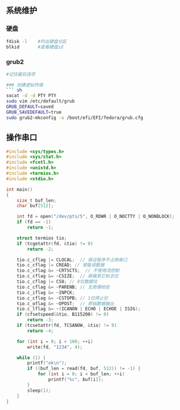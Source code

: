 ## 系统维护
### 硬盘
``` sh
fdisk -l	#列出硬盘分区
blkid		#查看硬盘id
```
### grub2
``` sh
#记住最后选项

### 创建虚拟终端
``` sh
socat -d -d PTY PTY
sudo vim /etc/default/grub
GRUB_DEFAULT=saved
GRUB_SAVEDEFAULT=true
sudo grub2-mkconfig -o /boot/efi/EFI/fedora/grub.cfg
```
## 操作串口
``` C
#include <sys/types.h>
#include <sys/stat.h>
#include <fcntl.h>
#include <unistd.h>
#include <termios.h>
#include <stdio.h>

int main()
{
	size_t buf_len;
	char buf[512];

	int fd = open("/dev/pts/5", O_RDWR | O_NOCTTY | O_NONBLOCK);
	if (fd == -1)
		return -1;

	struct termios tio;
	if (tcgetattr(fd, &tio) != 0)
		return -2;

	tio.c_cflag |= CLOCAL;  // 保证程序不占用串口
	tio.c_cflag |= CREAD; // 使能读数据
	tio.c_cflag &= ~CRTSCTS;  // 不使用流控制
	tio.c_cflag &= ~CSIZE;  // 屏蔽其它标志位
  	tio.c_cflag |= CS8; // 8位数据位
	tio.c_cflag &= ~PARENB; // 无奇偶校验
	tio.c_iflag &= ~INPCK;
	tio.c_cflag &= ~CSTOPB; // 1位停止位
	tio.c_oflag &= ~OPOST;  // 原始数据输出
	tio.c_lflag &= ~(ICANON | ECHO | ECHOE | ISIG);
	if (cfsetspeed(&tio, B115200) != 0)
		return -3;
	if (tcsetattr(fd, TCSANOW, &tio) != 0)
		return -4;

	for (int i = 0; i < 100; ++i)
		write(fd, "1234", 4);

	while (1) {
		printf("ok\n");
		if ((buf_len = read(fd, buf, 512)) != -1) {
			for (int i = 0; i < buf_len; ++i)
				printf("%c", buf[i]);
		}
		sleep(1);
	}
}
```
